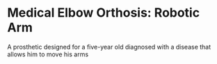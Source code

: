 # Medical Elbow Orthosis: Robotic Arm
A prosthetic designed for a five-year old diagnosed with a disease that allows him to move his arms
